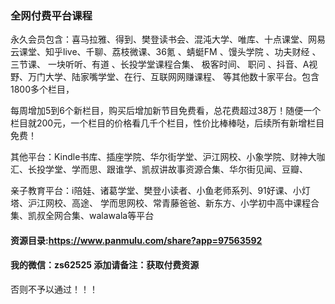 ### 全网付费平台课程

永久会员包含：喜马拉雅、得到、樊登读书会、混沌大学、唯库、十点课堂、网易云课堂、知乎live、千聊、荔枝微课、36氪 、蜻蜓FM 、馒头学院 、功夫财经 、三节课、 一块听听、有道  、长投学堂课程合集、 极客时间、 职问 、抖音、A视野、万门大学、陆家嘴学堂、在行、互联网网赚课程、 等其他数十家平台。包含1800多个栏目，

每周增加5到6个新栏目，购买后增加新节目免费看，总花费超过38万！随便一个栏目就200元，一个栏目的价格看几千个栏目，性价比棒棒哒，后续所有新增栏目免费！

其他平台：Kindle书库、插座学院、华尔街学堂、沪江网校、小象学院、财神大咖汇、长投学堂、学而思、跟谁学、凯叔讲故事资源合集、华尔街见闻、豆瓣、

亲子教育平台：i陪娃、诸葛学堂、樊登小读者、小鱼老师系列、91好课、小灯塔、沪江网校、高途、
学而思网校、常青藤爸爸、新东方、小学初中高中课程合集、凯叔全网合集、walawala等平台

#### 资源目录:https://www.panmulu.com/share?app=97563592

#### 我的微信：zs62525 添加请备注：获取付费资源
否则不予以通过！！！
